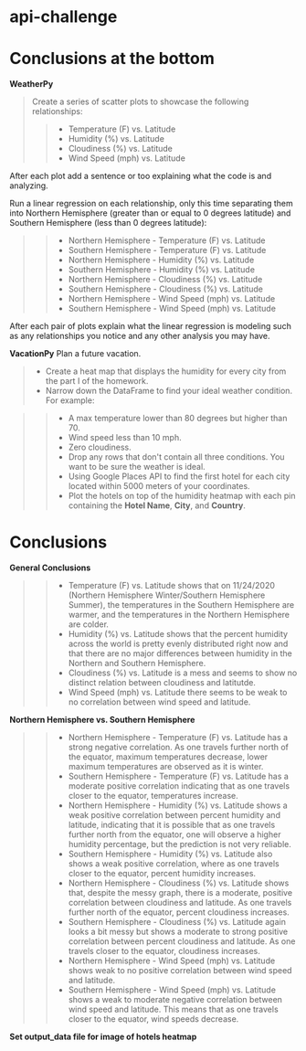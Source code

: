 # api-challenge

# Conclusions at the bottom

**WeatherPy**
> Create a series of scatter plots to showcase the following relationships:
>> * Temperature (F) vs. Latitude
>> * Humidity (%) vs. Latitude
>> * Cloudiness (%) vs. Latitude
>> * Wind Speed (mph) vs. Latitude

After each plot add a sentence or too explaining what the code is and analyzing.

Run a linear regression on each relationship, only this time separating them into Northern Hemisphere (greater than or equal to 0 degrees latitude) and Southern Hemisphere (less than 0 degrees latitude):  

>> * Northern Hemisphere - Temperature (F) vs. Latitude
>> * Southern Hemisphere - Temperature (F) vs. Latitude
>> * Northern Hemisphere - Humidity (%) vs. Latitude
>> * Southern Hemisphere - Humidity (%) vs. Latitude
>> * Northern Hemisphere - Cloudiness (%) vs. Latitude
>> * Southern Hemisphere - Cloudiness (%) vs. Latitude
>> * Northern Hemisphere - Wind Speed (mph) vs. Latitude
>> * Southern Hemisphere - Wind Speed (mph) vs. Latitude

After each pair of plots explain what the linear regression is modeling such as any relationships you notice and any other analysis you may have.

**VacationPy**
Plan a future vacation.  
> * Create a heat map that displays the humidity for every city from the part I of the homework.
> * Narrow down the DataFrame to find your ideal weather condition. For example:

  >> * A max temperature lower than 80 degrees but higher than 70.
  >> * Wind speed less than 10 mph.
  >> * Zero cloudiness.
  >> * Drop any rows that don't contain all three conditions. You want to be sure the weather is ideal.  
  >> * Using Google Places API to find the first hotel for each city located within 5000 meters of your coordinates.  
>> * Plot the hotels on top of the humidity heatmap with each pin containing the **Hotel Name**, **City**, and **Country**.

# Conclusions

**General Conclusions**
>> * Temperature (F) vs. Latitude shows that on 11/24/2020 (Northern Hemisphere Winter/Southern Hemisphere Summer), the temperatures in the Southern Hemisphere are warmer, and the temperatures in the Northern Hemisphere are colder. 
>> * Humidity (%) vs. Latitude shows that the percent humidity across the world is pretty evenly distributed right now and that there are no major differences between humidity in the Northern and Southern Hemisphere. 
>> * Cloudiness (%) vs. Latitude is a mess and seems to show no distinct relation between cloudiness and latitutde. 
>> * Wind Speed (mph) vs. Latitude there seems to be weak to no correlation between wind speed and latitude. 

**Northern Hemisphere vs. Southern Hemisphere** 
>> * Northern Hemisphere - Temperature (F) vs. Latitude has a strong negative correlation. As one travels further north of the equator, maximum temperatures decrease, lower maximum temperatures are observed as it is winter.  
>> * Southern Hemisphere - Temperature (F) vs. Latitude has a moderate positive correlation indicating that as one travels closer to the equator, temperatures increase.  
>> * Northern Hemisphere - Humidity (%) vs. Latitude shows a weak positive correlation between percent humidity and latitude, indicating that it is possible that as one travels further north from the equator, one will observe a higher humidity percentage, but the prediction is not very reliable. 
>> * Southern Hemisphere - Humidity (%) vs. Latitude also shows a weak positive correlation, where as one travels closer to the equator, percent humidity increases.
>> * Northern Hemisphere - Cloudiness (%) vs. Latitude shows that, despite the messy graph, there is a moderate, positive correlation between cloudiness and latitude. As one travels further north of the equator, percent cloudiness increases.
>> * Southern Hemisphere - Cloudiness (%) vs. Latitude again looks a bit messy but shows a moderate to strong positive correlation between percent cloudiness and latitude. As one travels closer to the equator, cloudiness increases.
>> * Northern Hemisphere - Wind Speed (mph) vs. Latitude shows weak to no positive correlation between wind speed and latitude. 
>> * Southern Hemisphere - Wind Speed (mph) vs. Latitude shows a weak to moderate negative correlation between wind speed and latitude. This means that as one travels closer to the equator, wind speeds decrease.

**Set output_data file for image of hotels heatmap**
